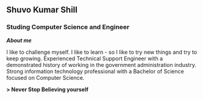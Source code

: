 ## **Shuvo Kumar Shill**
### **Studing Computer Science and Engineer**



**_About me_**

I like to challenge myself. I like to learn - so I like to try new things and try to keep growing. Experienced Technical Support Engineer with a demonstrated history of working in the government administration industry. Strong information technology professional with a Bachelor of Science focused on Computer Science.

**> Never Stop Believing yourself**


